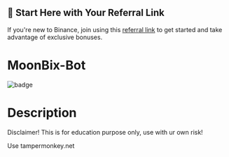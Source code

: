 ## 🌟 Start Here with Your Referral Link
If you're new to Binance, join using this [referral link](https://t.me/Binance_Moonbix_bot/start?startApp=ref_5304602822&startapp=ref_5304602822&utm_medium=web_share_copy) to get started and take advantage of exclusive bonuses.

# MoonBix-Bot
![badge](https://img.shields.io/badge/version-1.0-blue)

# Description
Disclaimer!
This is for education purpose only, use with ur own risk!

Use tampermonkey.net
